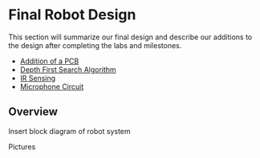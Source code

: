 # Final Robot Design

This section will summarize our final design and describe our additions to the design after completing the labs and milestones.


 - [Addition of a PCB](https://nas256.github.io/ece3400_team13/Final_Design/PCB)
 - [Depth First Search Algorithm](https://nas256.github.io/ece3400_team13/Final_Design/DFS)
 - [IR Sensing](https://nas256.github.io/ece3400_team13/Final_Design/IR_sensing)
 - [Microphone Circuit](https://nas256.github.io/ece3400_team13/Final_Design/microphone)
 
 ## Overview
 
 Insert block diagram of robot system
 
 Pictures
 
 


